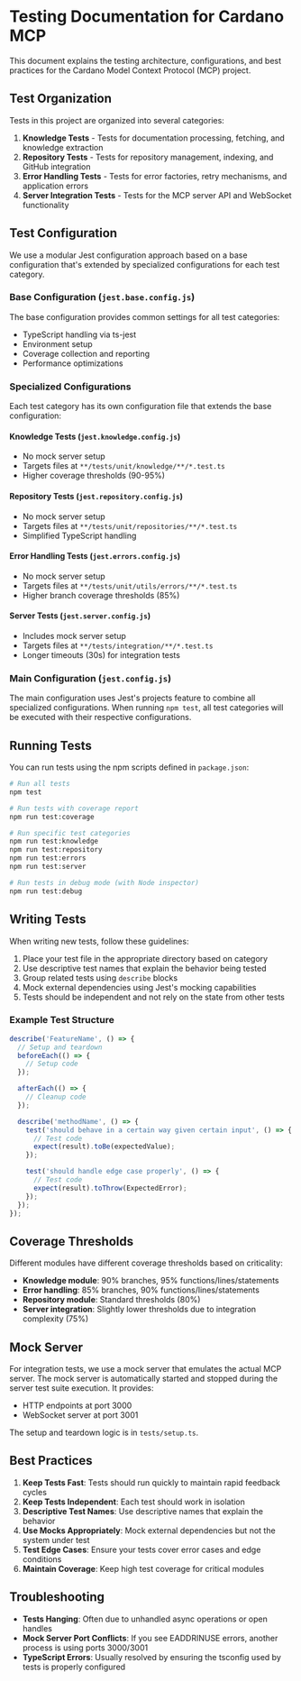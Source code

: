 # Testing Documentation for Cardano MCP

This document explains the testing architecture, configurations, and best practices for the Cardano Model Context Protocol (MCP) project.

## Test Organization

Tests in this project are organized into several categories:

1. **Knowledge Tests** - Tests for documentation processing, fetching, and knowledge extraction
2. **Repository Tests** - Tests for repository management, indexing, and GitHub integration
3. **Error Handling Tests** - Tests for error factories, retry mechanisms, and application errors
4. **Server Integration Tests** - Tests for the MCP server API and WebSocket functionality

## Test Configuration

We use a modular Jest configuration approach based on a base configuration that's extended by specialized configurations for each test category.

### Base Configuration (`jest.base.config.js`)

The base configuration provides common settings for all test categories:

- TypeScript handling via ts-jest
- Environment setup
- Coverage collection and reporting
- Performance optimizations

### Specialized Configurations

Each test category has its own configuration file that extends the base configuration:

#### Knowledge Tests (`jest.knowledge.config.js`)

- No mock server setup
- Targets files at `**/tests/unit/knowledge/**/*.test.ts`
- Higher coverage thresholds (90-95%)

#### Repository Tests (`jest.repository.config.js`)

- No mock server setup
- Targets files at `**/tests/unit/repositories/**/*.test.ts`
- Simplified TypeScript handling

#### Error Handling Tests (`jest.errors.config.js`)

- No mock server setup
- Targets files at `**/tests/unit/utils/errors/**/*.test.ts`
- Higher branch coverage thresholds (85%)

#### Server Tests (`jest.server.config.js`)

- Includes mock server setup
- Targets files at `**/tests/integration/**/*.test.ts`
- Longer timeouts (30s) for integration tests

### Main Configuration (`jest.config.js`)

The main configuration uses Jest's projects feature to combine all specialized configurations. When running `npm test`, all test categories will be executed with their respective configurations.

## Running Tests

You can run tests using the npm scripts defined in `package.json`:

```bash
# Run all tests
npm test

# Run tests with coverage report
npm run test:coverage

# Run specific test categories
npm run test:knowledge
npm run test:repository
npm run test:errors
npm run test:server

# Run tests in debug mode (with Node inspector)
npm run test:debug
```

## Writing Tests

When writing new tests, follow these guidelines:

1. Place your test file in the appropriate directory based on category
2. Use descriptive test names that explain the behavior being tested
3. Group related tests using `describe` blocks
4. Mock external dependencies using Jest's mocking capabilities
5. Tests should be independent and not rely on the state from other tests

### Example Test Structure

```typescript
describe('FeatureName', () => {
  // Setup and teardown
  beforeEach(() => {
    // Setup code
  });

  afterEach(() => {
    // Cleanup code
  });

  describe('methodName', () => {
    test('should behave in a certain way given certain input', () => {
      // Test code
      expect(result).toBe(expectedValue);
    });

    test('should handle edge case properly', () => {
      // Test code
      expect(result).toThrow(ExpectedError);
    });
  });
});
```

## Coverage Thresholds

Different modules have different coverage thresholds based on criticality:

- **Knowledge module**: 90% branches, 95% functions/lines/statements
- **Error handling**: 85% branches, 90% functions/lines/statements
- **Repository module**: Standard thresholds (80%)
- **Server integration**: Slightly lower thresholds due to integration complexity (75%)

## Mock Server

For integration tests, we use a mock server that emulates the actual MCP server. The mock server is automatically started and stopped during the server test suite execution. It provides:

- HTTP endpoints at port 3000
- WebSocket server at port 3001

The setup and teardown logic is in `tests/setup.ts`.

## Best Practices

1. **Keep Tests Fast**: Tests should run quickly to maintain rapid feedback cycles
2. **Keep Tests Independent**: Each test should work in isolation
3. **Descriptive Test Names**: Use descriptive names that explain the behavior
4. **Use Mocks Appropriately**: Mock external dependencies but not the system under test
5. **Test Edge Cases**: Ensure your tests cover error cases and edge conditions
6. **Maintain Coverage**: Keep high test coverage for critical modules

## Troubleshooting

- **Tests Hanging**: Often due to unhandled async operations or open handles
- **Mock Server Port Conflicts**: If you see EADDRINUSE errors, another process is using ports 3000/3001
- **TypeScript Errors**: Usually resolved by ensuring the tsconfig used by tests is properly configured

